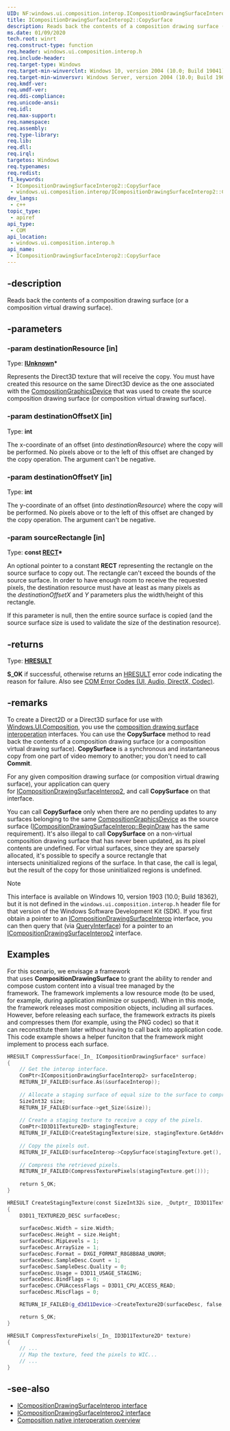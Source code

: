 ```yaml
---
UID: NF:windows.ui.composition.interop.ICompositionDrawingSurfaceInterop2.CopySurface
title: ICompositionDrawingSurfaceInterop2::CopySurface
description: Reads back the contents of a composition drawing surface (or a composition virtual drawing surface).
ms.date: 01/09/2020
tech.root: winrt
req.construct-type: function
req.header: windows.ui.composition.interop.h
req.include-header: 
req.target-type: Windows
req.target-min-winverclnt: Windows 10, version 2004 (10.0; Build 19041)
req.target-min-winversvr: Windows Server, version 2004 (10.0; Build 19041)
req.kmdf-ver: 
req.umdf-ver: 
req.ddi-compliance: 
req.unicode-ansi: 
req.idl: 
req.max-support: 
req.namespace: 
req.assembly: 
req.type-library: 
req.lib: 
req.dll: 
req.irql: 
targetos: Windows
req.typenames: 
req.redist: 
f1_keywords:
 - ICompositionDrawingSurfaceInterop2::CopySurface
 - windows.ui.composition.interop/ICompositionDrawingSurfaceInterop2::CopySurface
dev_langs:
 - c++
topic_type:
 - apiref
api_type:
 - COM
api_location:
 - windows.ui.composition.interop.h
api_name:
 - ICompositionDrawingSurfaceInterop2::CopySurface
---
```


## -description

Reads back the contents of a composition drawing surface (or a composition virtual drawing surface).

## -parameters

### -param destinationResource [in]

Type: **[IUnknown](../unknwn/nn-unknwn-iunknown.md)\***

Represents the Direct3D texture that will receive the copy. You must have created this resource on the same Direct3D device as the one associated with the [CompositionGraphicsDevice](/uwp/api/Windows.UI.Composition.CompositionGraphicsDevice) that was used to create the source composition drawing surface (or composition virtual drawing surface).

### -param destinationOffsetX [in]

Type: **int**

The x-coordinate of an offset (into *destinationResource*) where the copy will be performed. No pixels above or to the left of this offset are changed by the copy operation. The argument can't be negative.

### -param destinationOffsetY [in]

Type: **int**

The y-coordinate of an offset (into *destinationResource*) where the copy will be performed. No pixels above or to the left of this offset are changed by the copy operation. The argument can't be negative.

### -param sourceRectangle [in]

Type: **const [RECT](../windef/ns-windef-rect.md)\***

An optional pointer to a constant **RECT** representing the rectangle on the source surface to copy out. The rectangle can't exceed the bounds of the source surface. In order to have enough room to receive the requested pixels, the destination resource must have at least as many pixels as the *destinationOffsetX* and *Y* parameters plus the width/height of this rectangle.

If this parameter is null, then the entire source surface is copied (and the source surface size is used to validate the size of the destination resource).

## -returns

Type: **[HRESULT](/windows/win32/com/structure-of-com-error-codes)**

**S_OK** if successful, otherwise returns an [HRESULT](/windows/win32/com/structure-of-com-error-codes) error code indicating the reason for failure. Also see [COM Error Codes (UI, Audio, DirectX, Codec)](/windows/win32/com/com-error-codes-10).

## -remarks

To create a Direct2D or a Direct3D surface for use with [Windows.UI.Composition](/uwp/api/windows.ui.composition), you use the [composition drawing surface interoperation](./index.md) interfaces. You can use the **CopySurface** method to read back the contents of a composition drawing surface (or a composition virtual drawing surface). **CopySurface** is a synchronous and instantaneous copy from one part of video memory to another; you don't need to call **Commit**.

For any given composition drawing surface (or composition virtual drawing surface), your application can query for [ICompositionDrawingSurfaceInterop2](./nn-windows-ui-composition-interop-icompositiondrawingsurfaceinterop2.md), and call **CopySurface** on that interface.

You can call **CopySurface** only when there are no pending updates to any surfaces belonging to the same [CompositionGraphicsDevice](/uwp/api/windows.ui.composition.compositiongraphicsdevice) as the source surface ([ICompositionDrawingSurfaceInterop::BeginDraw](./nf-windows-ui-composition-interop-icompositiondrawingsurfaceinterop-begindraw.md) has the same requirement). It's also illegal to call **CopySurface** on a non-virtual composition drawing surface that has never been updated, as its pixel contents are undefined. For virtual surfaces, since they are sparsely allocated, it's possible to specify a source rectangle that intersects uninitialized regions of the surface. In that case, the call is legal, but the result of the copy for those uninitialized regions is undefined.

> [!NOTE]
> This interface is available on Windows 10, version 1903 (10.0; Build 18362), but it is not defined in the `windows.ui.composition.interop.h` header file for that version of the Windows Software Development Kit (SDK). If you first obtain a pointer to an [ICompositionDrawingSurfaceInterop](./nn-windows-ui-composition-interop-icompositiondrawingsurfaceinterop.md) interface, you can then query that (via [QueryInterface](../unknwn/nf-unknwn-iunknown-queryinterface(refiid_void).md)) for a pointer to an [ICompositionDrawingSurfaceInterop2](./nn-windows-ui-composition-interop-icompositiondrawingsurfaceinterop2.md) interface.

## Examples

For this scenario, we envisage a framework that uses **CompositionDrawingSurface** to grant the ability to render and compose custom content into a visual tree managed by the framework. The framework implements a low resource mode (to be used, for example, during application minimize or suspend). When in this mode, the framework releases most composition objects, including all surfaces. However, before releasing each surface, the framework extracts its pixels and compresses them (for example, using the PNG codec) so that it can reconstitute them later without having to call back into application code. This code example shows a helper funciton that the framework might implement to process each surface.

```cpp
HRESULT CompressSurface(_In_ ICompositionDrawingSurface* surface) 
{ 
    // Get the interop interface.
    ComPtr<ICompositionDrawingSurfaceInterop2> surfaceInterop; 
    RETURN_IF_FAILED(surface.As(&surfaceInterop)); 
 
    // Allocate a staging surface of equal size to the surface to compress.
    SizeInt32 size; 
    RETURN_IF_FAILED(surface->get_Size(&size)); 
 
    // Create a staging texture to receive a copy of the pixels.
    ComPtr<ID3D11Texture2D> stagingTexture; 
    RETURN_IF_FAILED(CreateStagingTexture(size, stagingTexture.GetAddressOf())); 
 
    // Copy the pixels out.
    RETURN_IF_FAILED(surfaceInterop->CopySurface(stagingTexture.get(), 0, 0, nullptr)); 
 
    // Compress the retrieved pixels.
    RETURN_IF_FAILED(CompressTexturePixels(stagingTexture.get())); 
 
    return S_OK; 
} 

HRESULT CreateStagingTexture(const SizeInt32& size, _Outptr_ ID3D11Texture2D** texture) 
{ 
    D3D11_TEXTURE2D_DESC surfaceDesc; 
 
    surfaceDesc.Width = size.Width; 
    surfaceDesc.Height = size.Height; 
    surfaceDesc.MipLevels = 1; 
    surfaceDesc.ArraySize = 1; 
    surfaceDesc.Format = DXGI_FORMAT_R8G8B8A8_UNORM; 
    surfaceDesc.SampleDesc.Count = 1; 
    surfaceDesc.SampleDesc.Quality = 0; 
    surfaceDesc.Usage = D3D11_USAGE_STAGING; 
    surfaceDesc.BindFlags = 0; 
    surfaceDesc.CPUAccessFlags = D3D11_CPU_ACCESS_READ; 
    surfaceDesc.MiscFlags = 0; 

    RETURN_IF_FAILED(g_d3d11Device->CreateTexture2D(surfaceDesc, false, texture)); 

    return S_OK; 
} 

HRESULT CompressTexturePixels(_In_ ID3D11Texture2D* texture) 
{ 
    // ... 
    // Map the texture, feed the pixels to WIC... 
    // ... 
} 
```

## -see-also

* [ICompositionDrawingSurfaceInterop interface](./nn-windows-ui-composition-interop-icompositiondrawingsurfaceinterop.md)
* [ICompositionDrawingSurfaceInterop2 interface](./nn-windows-ui-composition-interop-icompositiondrawingsurfaceinterop2.md)
* [Composition native interoperation overview](/windows/uwp/composition/composition-native-interop)
